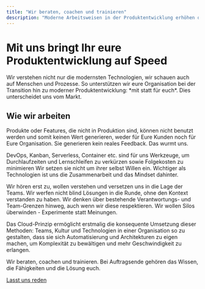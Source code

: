 ```yaml
---
title: "Wir beraten, coachen und trainieren"
description: "Moderne Arbeitsweisen in der Produktentwicklung erhöhen die Erfolgschancen durch schnelle Feedback-Zyklen."
---
```

<h1 class="h1 h0-responsive my2">Mit uns bringt Ihr eure Produktentwicklung auf Speed</h1>
Wir verstehen nicht nur die modernsten Technologien, wir schauen auch auf Menschen und Prozesse. So unterstützen wir eure Organisation bei der Transition hin zu moderner Produktentwicklung: *mit statt für euch*. Dies unterscheidet uns vom Markt.

## Wie wir arbeiten

Produkte oder Features, die nicht in Produktion sind, können nicht benutzt werden und somit keinen Wert generieren, weder für Eure Kunden noch für Eure Organisation. Sie generieren kein reales Feedback. Das wurmt uns. 

DevOps, Kanban, Serverless, Container etc. sind für uns Werkzeuge, um Durchlaufzeiten und Lernschleifen zu verkürzen sowie Folgekosten zu minimieren Wir setzen sie nicht um ihrer selbst Willen ein. Wichtiger als Technologien ist uns die Zusammenarbeit und das Mindset dahinter.

Wir hören erst zu, wollen verstehen und versetzen uns in die Lage der Teams. Wir werfen nicht blind Lösungen in die Runde, ohne den Kontext verstanden zu haben. Wir denken über bestehende Verantwortungs- und Team-Grenzen hinweg, auch wenn wir diese respektieren. Wir wollen Silos überwinden - Experimente statt Meinungen.

Das Cloud-Prinzip ermöglicht erstmalig die konsequente Umsetzung dieser Methoden: Teams, Kultur und Technologien in einer Organisation so zu gestalten, dass sie sich Automatisierung und Architekturen zu eigen machen, um Komplexität zu bewältigen und mehr Geschwindigkeit zu erlangen. 

Wir beraten, coachen und trainieren. Bei Auftragsende gehören das Wissen, die Fähigkeiten und die Lösung euch. 

<a href="mailto:hi@superluminar.io" class="h3 btn btn-primary mb4 mt2">Lasst uns reden</a>

